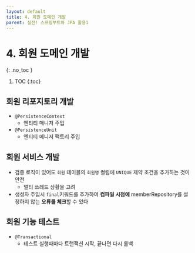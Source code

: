 ```yaml
---
layout: default
title: 4. 회원 도메인 개발
parent: 실전! 스프링부트와 JPA 활용1
---
```


# 4. 회원 도메인 개발
{: .no_toc }

1. TOC
{:toc}

## 회원 리포지토리 개발

- `@PersistenceContext`
  - 엔티티 매니저 주입
- `@PersistenceUnit`
  - 엔티티 메니저 팩토리 주입

## 회원 서비스 개발

- 검증 로직이 있어도 `회원` 테이블의 `회원명` 컬럼에 `UNIQUE` 제약 조건을 추가하는 것이 안전
  - 멀티 쓰레드 상황을 고려
- 생성자 주입시 `final`키워드를 추가하여 **컴파일 시점에** memberRepository를 설정하지 않는 **오류를 체크**할 수 있다

## 회원 기능 테스트

- `@Transactional`
  - 테스트 실행때마다 트랜잭션 시작, 끝나면 다시 롤백